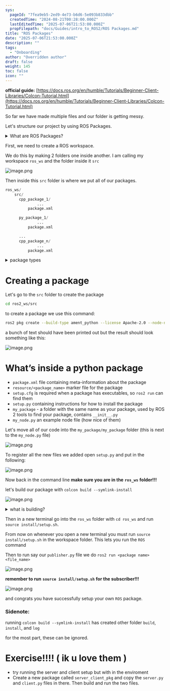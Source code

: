 ```yaml
---
sys:
  pageId: "7fea9eb5-2ed9-4e73-b6d6-5e093b833dbb"
  createdTime: "2024-08-21T00:28:00.000Z"
  lastEditedTime: "2025-07-06T21:53:00.000Z"
  propFilepath: "docs/Guides/intro_to_ROS2/ROS Packages.md"
title: "ROS Packages"
date: "2025-07-06T21:53:00.000Z"
description: ""
tags:
  - "Onboarding"
author: "Overridden author"
draft: false
weight: 145
toc: false
icon: ""
---
```


**official guide:** [https://docs.ros.org/en/humble/Tutorials/Beginner-Client-Libraries/Colcon-Tutorial.html](https://docs.ros.org/en/humble/Tutorials/Beginner-Client-Libraries/Colcon-Tutorial.html)

So far we have made multiple files and our folder is getting messy.

Let's structure our project by using ROS Packages.

<details>
      <summary>What are ROS Packages?</summary>
      ROS Packages are, as the name implies, packages of code that are highly sharable between ROS developers.
  </details>

First, we need to create a ROS workspace.

We do this by making 2 folders one inside another. I am calling my workspace `ros_ws` and the folder inside it `src`

![image.png](https://prod-files-secure.s3.us-west-2.amazonaws.com/d518164a-d88e-44d1-a4ee-3adb3bd8bce0/70706947-fd18-4537-a67b-e12946812d31/image.png?X-Amz-Algorithm=AWS4-HMAC-SHA256&X-Amz-Content-Sha256=UNSIGNED-PAYLOAD&X-Amz-Credential=ASIAZI2LB466VUKKWPOW%2F20250707%2Fus-west-2%2Fs3%2Faws4_request&X-Amz-Date=20250707T181251Z&X-Amz-Expires=3600&X-Amz-Security-Token=IQoJb3JpZ2luX2VjEHIaCXVzLXdlc3QtMiJIMEYCIQCXA%2FoxldA%2BGvXZhDRRTgQbMki0p6tEPRAvI9a9BS%2B4HgIhAMM0HXzQRzL88SVXFUeHb1VD%2BmErnxg2STJxO%2FBZnf9GKv8DCHsQABoMNjM3NDIzMTgzODA1IgxIMqr%2BmqirZXE0rEoq3AOI43AgsmFH9gxhM%2B3is1R0G0KOy6icXsC%2FTN6BdjENhgDZqVQV%2BHLPIB8W7tIZb7dz0b1LbOFY5RZuSJuL3FWTquMP8IXouG1cDUka3h3MGknieSFw4vU5yiEXc4p4HnfSvZxZThmKIKXpfCg7dJMylcDgMkOB6SMc9bQ%2FDL%2FZIbKh9qIwJ%2B77yW3b9G6tKHNDtrm23MJRYME0EdIGeRFdRHwOWfFTM%2BRFn5Kp%2BddQ9hO90638daiQOic%2FM2R00kmx5VPqSDSYsjpvut7qOlW2UC5adLzkC7AshY1vrSwQsdcs%2F7HUi8y4JmRa4fMYHZHXIBQAmK%2BCaP8C0AB613QJP%2F0AKoidYqYDAXRZXpHB0TcDc2M9FPX1glvt9cC2eg7ljgP97aUYtSfJX1u09kj86xlPLfhqXDJ6EBchWNgHvuEEGqsjTTD%2FEADzrEOO2bVIW%2Fdr0o2iPqoY59bfl7TPT2CwDJ4xNwXmX1C5lFyBybnWoJTvfPfyfwg4ymICEA0EEsu9Ag648h4ayxaIimqIRDPUoTlIf7siMoYAN5h04j7tED38P1s15%2FlEBwvsaM1UM1OB%2BwMPmD9Yk9pdy8ItOuo5tpLOaSUKa0V0nCjsaZHkqZgp%2FiOKAYnZ6DCtlrDDBjqkAbguvVscX9%2BeVcn4U%2F%2FI5qevYsUrWdUlAr1almE1MippNssrjWj5RBB5H9GV4y52RUfwjNgGew9i%2FS61xcqCYODmlL9tVEgDdVOqCKRor%2B4LCYj%2FyZNkeKyHbDGMSG7teTQgBIDCNNqOsSSJN4IUnT0A9AL8CsvXZMU3GF7nY8cOjoGG3qNxFmrh1K3PJIJ%2FVkbaqikAFBRYptHfg7nSk3UVXNhR&X-Amz-Signature=8cc71d3a4d8411560b7cfc635951a96f7e33c51454fa52caad271faf5edf2222&X-Amz-SignedHeaders=host&x-amz-checksum-mode=ENABLED&x-id=GetObject)

Then inside this `src` folder is where we put all of our packages.

```python
ros_ws/
    src/
      cpp_package_1/
		      ...
          package.xml

      py_package_1/
		      ...
          package.xml

      ...
      cpp_package_n/
		      ...
          package.xml

```

<details>

<summary>package types</summary>

packages can be either `C++` or python.

the intern file structure is different for each but for this guide we will stick to creating python packages

</details>

# Creating a package

Let's go to the `src` folder to create the package

```bash
cd ros2_ws/src
```

to create a package we use this command:

```bash
ros2 pkg create --build-type ament_python --license Apache-2.0 --node-name my_node my_package
```

a bunch of text should have been printed out but the result should look something like this:

![image.png](https://prod-files-secure.s3.us-west-2.amazonaws.com/d518164a-d88e-44d1-a4ee-3adb3bd8bce0/e6cf1e3f-8512-4a3e-b131-079f800bf3e8/image.png?X-Amz-Algorithm=AWS4-HMAC-SHA256&X-Amz-Content-Sha256=UNSIGNED-PAYLOAD&X-Amz-Credential=ASIAZI2LB466VUKKWPOW%2F20250707%2Fus-west-2%2Fs3%2Faws4_request&X-Amz-Date=20250707T181251Z&X-Amz-Expires=3600&X-Amz-Security-Token=IQoJb3JpZ2luX2VjEHIaCXVzLXdlc3QtMiJIMEYCIQCXA%2FoxldA%2BGvXZhDRRTgQbMki0p6tEPRAvI9a9BS%2B4HgIhAMM0HXzQRzL88SVXFUeHb1VD%2BmErnxg2STJxO%2FBZnf9GKv8DCHsQABoMNjM3NDIzMTgzODA1IgxIMqr%2BmqirZXE0rEoq3AOI43AgsmFH9gxhM%2B3is1R0G0KOy6icXsC%2FTN6BdjENhgDZqVQV%2BHLPIB8W7tIZb7dz0b1LbOFY5RZuSJuL3FWTquMP8IXouG1cDUka3h3MGknieSFw4vU5yiEXc4p4HnfSvZxZThmKIKXpfCg7dJMylcDgMkOB6SMc9bQ%2FDL%2FZIbKh9qIwJ%2B77yW3b9G6tKHNDtrm23MJRYME0EdIGeRFdRHwOWfFTM%2BRFn5Kp%2BddQ9hO90638daiQOic%2FM2R00kmx5VPqSDSYsjpvut7qOlW2UC5adLzkC7AshY1vrSwQsdcs%2F7HUi8y4JmRa4fMYHZHXIBQAmK%2BCaP8C0AB613QJP%2F0AKoidYqYDAXRZXpHB0TcDc2M9FPX1glvt9cC2eg7ljgP97aUYtSfJX1u09kj86xlPLfhqXDJ6EBchWNgHvuEEGqsjTTD%2FEADzrEOO2bVIW%2Fdr0o2iPqoY59bfl7TPT2CwDJ4xNwXmX1C5lFyBybnWoJTvfPfyfwg4ymICEA0EEsu9Ag648h4ayxaIimqIRDPUoTlIf7siMoYAN5h04j7tED38P1s15%2FlEBwvsaM1UM1OB%2BwMPmD9Yk9pdy8ItOuo5tpLOaSUKa0V0nCjsaZHkqZgp%2FiOKAYnZ6DCtlrDDBjqkAbguvVscX9%2BeVcn4U%2F%2FI5qevYsUrWdUlAr1almE1MippNssrjWj5RBB5H9GV4y52RUfwjNgGew9i%2FS61xcqCYODmlL9tVEgDdVOqCKRor%2B4LCYj%2FyZNkeKyHbDGMSG7teTQgBIDCNNqOsSSJN4IUnT0A9AL8CsvXZMU3GF7nY8cOjoGG3qNxFmrh1K3PJIJ%2FVkbaqikAFBRYptHfg7nSk3UVXNhR&X-Amz-Signature=d75339009bda92a44139713fd58478419ba1c9d5852e63522d3ae87852d6064a&X-Amz-SignedHeaders=host&x-amz-checksum-mode=ENABLED&x-id=GetObject)

# What’s inside a python package

- `package.xml` file containing meta-information about the package
- `resource/<package_name>` marker file for the package
- `setup.cfg` is required when a package has executables, so `ros2 run` can find them
- `setup.py` containing instructions for how to install the package
- `my_package` - a folder with the same name as your package, used by ROS 2 tools to find your package, contains `__init__.py`
- `my_node.py` an example node file (how nice of them)

Let's move all of our code into the `my_package/my_package` folder (this is next to the `my_node.py` file)

![image.png](https://prod-files-secure.s3.us-west-2.amazonaws.com/d518164a-d88e-44d1-a4ee-3adb3bd8bce0/9ce58f11-0da9-4d3e-b86d-506a9685d378/image.png?X-Amz-Algorithm=AWS4-HMAC-SHA256&X-Amz-Content-Sha256=UNSIGNED-PAYLOAD&X-Amz-Credential=ASIAZI2LB466VUKKWPOW%2F20250707%2Fus-west-2%2Fs3%2Faws4_request&X-Amz-Date=20250707T181251Z&X-Amz-Expires=3600&X-Amz-Security-Token=IQoJb3JpZ2luX2VjEHIaCXVzLXdlc3QtMiJIMEYCIQCXA%2FoxldA%2BGvXZhDRRTgQbMki0p6tEPRAvI9a9BS%2B4HgIhAMM0HXzQRzL88SVXFUeHb1VD%2BmErnxg2STJxO%2FBZnf9GKv8DCHsQABoMNjM3NDIzMTgzODA1IgxIMqr%2BmqirZXE0rEoq3AOI43AgsmFH9gxhM%2B3is1R0G0KOy6icXsC%2FTN6BdjENhgDZqVQV%2BHLPIB8W7tIZb7dz0b1LbOFY5RZuSJuL3FWTquMP8IXouG1cDUka3h3MGknieSFw4vU5yiEXc4p4HnfSvZxZThmKIKXpfCg7dJMylcDgMkOB6SMc9bQ%2FDL%2FZIbKh9qIwJ%2B77yW3b9G6tKHNDtrm23MJRYME0EdIGeRFdRHwOWfFTM%2BRFn5Kp%2BddQ9hO90638daiQOic%2FM2R00kmx5VPqSDSYsjpvut7qOlW2UC5adLzkC7AshY1vrSwQsdcs%2F7HUi8y4JmRa4fMYHZHXIBQAmK%2BCaP8C0AB613QJP%2F0AKoidYqYDAXRZXpHB0TcDc2M9FPX1glvt9cC2eg7ljgP97aUYtSfJX1u09kj86xlPLfhqXDJ6EBchWNgHvuEEGqsjTTD%2FEADzrEOO2bVIW%2Fdr0o2iPqoY59bfl7TPT2CwDJ4xNwXmX1C5lFyBybnWoJTvfPfyfwg4ymICEA0EEsu9Ag648h4ayxaIimqIRDPUoTlIf7siMoYAN5h04j7tED38P1s15%2FlEBwvsaM1UM1OB%2BwMPmD9Yk9pdy8ItOuo5tpLOaSUKa0V0nCjsaZHkqZgp%2FiOKAYnZ6DCtlrDDBjqkAbguvVscX9%2BeVcn4U%2F%2FI5qevYsUrWdUlAr1almE1MippNssrjWj5RBB5H9GV4y52RUfwjNgGew9i%2FS61xcqCYODmlL9tVEgDdVOqCKRor%2B4LCYj%2FyZNkeKyHbDGMSG7teTQgBIDCNNqOsSSJN4IUnT0A9AL8CsvXZMU3GF7nY8cOjoGG3qNxFmrh1K3PJIJ%2FVkbaqikAFBRYptHfg7nSk3UVXNhR&X-Amz-Signature=9c86f60eec0c23248e185d160be3266602a2e930d71f2e0307618d93ccba79d9&X-Amz-SignedHeaders=host&x-amz-checksum-mode=ENABLED&x-id=GetObject)

To register all the new files we added open `setup.py` and put in the following:

![image.png](https://prod-files-secure.s3.us-west-2.amazonaws.com/d518164a-d88e-44d1-a4ee-3adb3bd8bce0/1cd7c262-4cae-4496-9d75-c178537d24a2/image.png?X-Amz-Algorithm=AWS4-HMAC-SHA256&X-Amz-Content-Sha256=UNSIGNED-PAYLOAD&X-Amz-Credential=ASIAZI2LB466VUKKWPOW%2F20250707%2Fus-west-2%2Fs3%2Faws4_request&X-Amz-Date=20250707T181251Z&X-Amz-Expires=3600&X-Amz-Security-Token=IQoJb3JpZ2luX2VjEHIaCXVzLXdlc3QtMiJIMEYCIQCXA%2FoxldA%2BGvXZhDRRTgQbMki0p6tEPRAvI9a9BS%2B4HgIhAMM0HXzQRzL88SVXFUeHb1VD%2BmErnxg2STJxO%2FBZnf9GKv8DCHsQABoMNjM3NDIzMTgzODA1IgxIMqr%2BmqirZXE0rEoq3AOI43AgsmFH9gxhM%2B3is1R0G0KOy6icXsC%2FTN6BdjENhgDZqVQV%2BHLPIB8W7tIZb7dz0b1LbOFY5RZuSJuL3FWTquMP8IXouG1cDUka3h3MGknieSFw4vU5yiEXc4p4HnfSvZxZThmKIKXpfCg7dJMylcDgMkOB6SMc9bQ%2FDL%2FZIbKh9qIwJ%2B77yW3b9G6tKHNDtrm23MJRYME0EdIGeRFdRHwOWfFTM%2BRFn5Kp%2BddQ9hO90638daiQOic%2FM2R00kmx5VPqSDSYsjpvut7qOlW2UC5adLzkC7AshY1vrSwQsdcs%2F7HUi8y4JmRa4fMYHZHXIBQAmK%2BCaP8C0AB613QJP%2F0AKoidYqYDAXRZXpHB0TcDc2M9FPX1glvt9cC2eg7ljgP97aUYtSfJX1u09kj86xlPLfhqXDJ6EBchWNgHvuEEGqsjTTD%2FEADzrEOO2bVIW%2Fdr0o2iPqoY59bfl7TPT2CwDJ4xNwXmX1C5lFyBybnWoJTvfPfyfwg4ymICEA0EEsu9Ag648h4ayxaIimqIRDPUoTlIf7siMoYAN5h04j7tED38P1s15%2FlEBwvsaM1UM1OB%2BwMPmD9Yk9pdy8ItOuo5tpLOaSUKa0V0nCjsaZHkqZgp%2FiOKAYnZ6DCtlrDDBjqkAbguvVscX9%2BeVcn4U%2F%2FI5qevYsUrWdUlAr1almE1MippNssrjWj5RBB5H9GV4y52RUfwjNgGew9i%2FS61xcqCYODmlL9tVEgDdVOqCKRor%2B4LCYj%2FyZNkeKyHbDGMSG7teTQgBIDCNNqOsSSJN4IUnT0A9AL8CsvXZMU3GF7nY8cOjoGG3qNxFmrh1K3PJIJ%2FVkbaqikAFBRYptHfg7nSk3UVXNhR&X-Amz-Signature=9e6dfdcaa401aafa9bcf4b9111f6bb47e4492383d00549e583f99912c48098bb&X-Amz-SignedHeaders=host&x-amz-checksum-mode=ENABLED&x-id=GetObject)

Now back in the command line **make sure you are in the** **`ros_ws`** **folder!!!**

let's build our package with `colcon build --symlink-install`

![image.png](https://prod-files-secure.s3.us-west-2.amazonaws.com/d518164a-d88e-44d1-a4ee-3adb3bd8bce0/2f2a0d27-b173-48fd-b189-5f5c0ce65619/image.png?X-Amz-Algorithm=AWS4-HMAC-SHA256&X-Amz-Content-Sha256=UNSIGNED-PAYLOAD&X-Amz-Credential=ASIAZI2LB466VUKKWPOW%2F20250707%2Fus-west-2%2Fs3%2Faws4_request&X-Amz-Date=20250707T181251Z&X-Amz-Expires=3600&X-Amz-Security-Token=IQoJb3JpZ2luX2VjEHIaCXVzLXdlc3QtMiJIMEYCIQCXA%2FoxldA%2BGvXZhDRRTgQbMki0p6tEPRAvI9a9BS%2B4HgIhAMM0HXzQRzL88SVXFUeHb1VD%2BmErnxg2STJxO%2FBZnf9GKv8DCHsQABoMNjM3NDIzMTgzODA1IgxIMqr%2BmqirZXE0rEoq3AOI43AgsmFH9gxhM%2B3is1R0G0KOy6icXsC%2FTN6BdjENhgDZqVQV%2BHLPIB8W7tIZb7dz0b1LbOFY5RZuSJuL3FWTquMP8IXouG1cDUka3h3MGknieSFw4vU5yiEXc4p4HnfSvZxZThmKIKXpfCg7dJMylcDgMkOB6SMc9bQ%2FDL%2FZIbKh9qIwJ%2B77yW3b9G6tKHNDtrm23MJRYME0EdIGeRFdRHwOWfFTM%2BRFn5Kp%2BddQ9hO90638daiQOic%2FM2R00kmx5VPqSDSYsjpvut7qOlW2UC5adLzkC7AshY1vrSwQsdcs%2F7HUi8y4JmRa4fMYHZHXIBQAmK%2BCaP8C0AB613QJP%2F0AKoidYqYDAXRZXpHB0TcDc2M9FPX1glvt9cC2eg7ljgP97aUYtSfJX1u09kj86xlPLfhqXDJ6EBchWNgHvuEEGqsjTTD%2FEADzrEOO2bVIW%2Fdr0o2iPqoY59bfl7TPT2CwDJ4xNwXmX1C5lFyBybnWoJTvfPfyfwg4ymICEA0EEsu9Ag648h4ayxaIimqIRDPUoTlIf7siMoYAN5h04j7tED38P1s15%2FlEBwvsaM1UM1OB%2BwMPmD9Yk9pdy8ItOuo5tpLOaSUKa0V0nCjsaZHkqZgp%2FiOKAYnZ6DCtlrDDBjqkAbguvVscX9%2BeVcn4U%2F%2FI5qevYsUrWdUlAr1almE1MippNssrjWj5RBB5H9GV4y52RUfwjNgGew9i%2FS61xcqCYODmlL9tVEgDdVOqCKRor%2B4LCYj%2FyZNkeKyHbDGMSG7teTQgBIDCNNqOsSSJN4IUnT0A9AL8CsvXZMU3GF7nY8cOjoGG3qNxFmrh1K3PJIJ%2FVkbaqikAFBRYptHfg7nSk3UVXNhR&X-Amz-Signature=e405b7de4494a32af2fc1ebb841dcbc13b40c05300eb5db318da6c38fdf3da22&X-Amz-SignedHeaders=host&x-amz-checksum-mode=ENABLED&x-id=GetObject)

<details>

<summary>what is building?</summary>

if you are a CS major at Rose-Hulman you will learn the answer to this in CSSE132

but TLDR; is it combines all the code files into one program that can be run easily 

</details>

Then in a new terminal go into the `ros_ws` folder with `cd ros_ws` and run `source install/setup.sh`. 

From now on whenever you open a new terminal you must run `source install/setup.sh` in the workspace folder. This lets you run the `ROS` command

Then to run say our `publisher.py` file we do `ros2 run <package name> <file_name>`

![image.png](https://prod-files-secure.s3.us-west-2.amazonaws.com/d518164a-d88e-44d1-a4ee-3adb3bd8bce0/4f4b1219-3a44-4632-aa0a-ce3471699f59/image.png?X-Amz-Algorithm=AWS4-HMAC-SHA256&X-Amz-Content-Sha256=UNSIGNED-PAYLOAD&X-Amz-Credential=ASIAZI2LB466VUKKWPOW%2F20250707%2Fus-west-2%2Fs3%2Faws4_request&X-Amz-Date=20250707T181251Z&X-Amz-Expires=3600&X-Amz-Security-Token=IQoJb3JpZ2luX2VjEHIaCXVzLXdlc3QtMiJIMEYCIQCXA%2FoxldA%2BGvXZhDRRTgQbMki0p6tEPRAvI9a9BS%2B4HgIhAMM0HXzQRzL88SVXFUeHb1VD%2BmErnxg2STJxO%2FBZnf9GKv8DCHsQABoMNjM3NDIzMTgzODA1IgxIMqr%2BmqirZXE0rEoq3AOI43AgsmFH9gxhM%2B3is1R0G0KOy6icXsC%2FTN6BdjENhgDZqVQV%2BHLPIB8W7tIZb7dz0b1LbOFY5RZuSJuL3FWTquMP8IXouG1cDUka3h3MGknieSFw4vU5yiEXc4p4HnfSvZxZThmKIKXpfCg7dJMylcDgMkOB6SMc9bQ%2FDL%2FZIbKh9qIwJ%2B77yW3b9G6tKHNDtrm23MJRYME0EdIGeRFdRHwOWfFTM%2BRFn5Kp%2BddQ9hO90638daiQOic%2FM2R00kmx5VPqSDSYsjpvut7qOlW2UC5adLzkC7AshY1vrSwQsdcs%2F7HUi8y4JmRa4fMYHZHXIBQAmK%2BCaP8C0AB613QJP%2F0AKoidYqYDAXRZXpHB0TcDc2M9FPX1glvt9cC2eg7ljgP97aUYtSfJX1u09kj86xlPLfhqXDJ6EBchWNgHvuEEGqsjTTD%2FEADzrEOO2bVIW%2Fdr0o2iPqoY59bfl7TPT2CwDJ4xNwXmX1C5lFyBybnWoJTvfPfyfwg4ymICEA0EEsu9Ag648h4ayxaIimqIRDPUoTlIf7siMoYAN5h04j7tED38P1s15%2FlEBwvsaM1UM1OB%2BwMPmD9Yk9pdy8ItOuo5tpLOaSUKa0V0nCjsaZHkqZgp%2FiOKAYnZ6DCtlrDDBjqkAbguvVscX9%2BeVcn4U%2F%2FI5qevYsUrWdUlAr1almE1MippNssrjWj5RBB5H9GV4y52RUfwjNgGew9i%2FS61xcqCYODmlL9tVEgDdVOqCKRor%2B4LCYj%2FyZNkeKyHbDGMSG7teTQgBIDCNNqOsSSJN4IUnT0A9AL8CsvXZMU3GF7nY8cOjoGG3qNxFmrh1K3PJIJ%2FVkbaqikAFBRYptHfg7nSk3UVXNhR&X-Amz-Signature=bf6bdf559161abcc3d01c70db6e07fa6948f87cb56d5a4de92028fcdc367fb45&X-Amz-SignedHeaders=host&x-amz-checksum-mode=ENABLED&x-id=GetObject)

**remember to run** **`source install/setup.sh`** **for the subscriber!!!**

![image.png](https://prod-files-secure.s3.us-west-2.amazonaws.com/d518164a-d88e-44d1-a4ee-3adb3bd8bce0/02121119-dad4-49ec-8356-c956108b4243/image.png?X-Amz-Algorithm=AWS4-HMAC-SHA256&X-Amz-Content-Sha256=UNSIGNED-PAYLOAD&X-Amz-Credential=ASIAZI2LB466VUKKWPOW%2F20250707%2Fus-west-2%2Fs3%2Faws4_request&X-Amz-Date=20250707T181251Z&X-Amz-Expires=3600&X-Amz-Security-Token=IQoJb3JpZ2luX2VjEHIaCXVzLXdlc3QtMiJIMEYCIQCXA%2FoxldA%2BGvXZhDRRTgQbMki0p6tEPRAvI9a9BS%2B4HgIhAMM0HXzQRzL88SVXFUeHb1VD%2BmErnxg2STJxO%2FBZnf9GKv8DCHsQABoMNjM3NDIzMTgzODA1IgxIMqr%2BmqirZXE0rEoq3AOI43AgsmFH9gxhM%2B3is1R0G0KOy6icXsC%2FTN6BdjENhgDZqVQV%2BHLPIB8W7tIZb7dz0b1LbOFY5RZuSJuL3FWTquMP8IXouG1cDUka3h3MGknieSFw4vU5yiEXc4p4HnfSvZxZThmKIKXpfCg7dJMylcDgMkOB6SMc9bQ%2FDL%2FZIbKh9qIwJ%2B77yW3b9G6tKHNDtrm23MJRYME0EdIGeRFdRHwOWfFTM%2BRFn5Kp%2BddQ9hO90638daiQOic%2FM2R00kmx5VPqSDSYsjpvut7qOlW2UC5adLzkC7AshY1vrSwQsdcs%2F7HUi8y4JmRa4fMYHZHXIBQAmK%2BCaP8C0AB613QJP%2F0AKoidYqYDAXRZXpHB0TcDc2M9FPX1glvt9cC2eg7ljgP97aUYtSfJX1u09kj86xlPLfhqXDJ6EBchWNgHvuEEGqsjTTD%2FEADzrEOO2bVIW%2Fdr0o2iPqoY59bfl7TPT2CwDJ4xNwXmX1C5lFyBybnWoJTvfPfyfwg4ymICEA0EEsu9Ag648h4ayxaIimqIRDPUoTlIf7siMoYAN5h04j7tED38P1s15%2FlEBwvsaM1UM1OB%2BwMPmD9Yk9pdy8ItOuo5tpLOaSUKa0V0nCjsaZHkqZgp%2FiOKAYnZ6DCtlrDDBjqkAbguvVscX9%2BeVcn4U%2F%2FI5qevYsUrWdUlAr1almE1MippNssrjWj5RBB5H9GV4y52RUfwjNgGew9i%2FS61xcqCYODmlL9tVEgDdVOqCKRor%2B4LCYj%2FyZNkeKyHbDGMSG7teTQgBIDCNNqOsSSJN4IUnT0A9AL8CsvXZMU3GF7nY8cOjoGG3qNxFmrh1K3PJIJ%2FVkbaqikAFBRYptHfg7nSk3UVXNhR&X-Amz-Signature=eb300b1fa0103a2b338fb6614a1c2c742b20d98cabc24e5ecb530a19f253ad21&X-Amz-SignedHeaders=host&x-amz-checksum-mode=ENABLED&x-id=GetObject)

and congrats you have successfully setup your own `ROS` package.

### Sidenote:

running `colcon build --symlink-install` has created other folder `build`, `install`, and `log`

for the most part, these can be ignored.

# Exercise!!!! ( ik u love them )

- try running the server and client setup but with in the enviroment
- Create a new package called `server_client_pkg` and copy the `server.py` and `client.py` files in there. Then build and run the two files.
